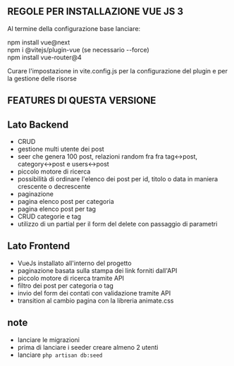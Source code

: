 

## REGOLE PER INSTALLAZIONE VUE JS 3 

Al termine della configurazione base lanciare:

npm install vue@next <br>
npm i @vitejs/plugin-vue (se necessario --force)  <br>
npm install vue-router@4  <br>

Curare l'impostazione in vite.config.js per la configurazione del plugin e per la gestione delle risorse

## FEATURES DI QUESTA VERSIONE

## Lato Backend
- CRUD
- gestione multi utente dei post
- seer che genera  100 post, relazioni random fra fra tag<->post, category<->post e users<->post
- piccolo motore di ricerca 
- possibilità di ordinare l'elenco dei post per id, titolo o data in maniera crescente o decrescente
- paginazione
- pagina elenco post per categoria
- pagina elenco post per tag
- CRUD categorie e tag
- utilizzo di un partial per il form del delete con passaggio di parametri

## Lato Frontend
- VueJs installato all'interno del progetto
- paginazione basata sulla stampa dei link forniti dall'API
- piccolo motore di ricerca tramite API
- filtro dei post per categoria o tag
- invio del form dei contati con validazione tramite API
- transition al cambio pagina con la libreria animate.css

## note
- lanciare le migrazioni
- prima di lanciare i seeder creare almeno 2 utenti
- lanciare <code>php artisan db:seed</code> 
